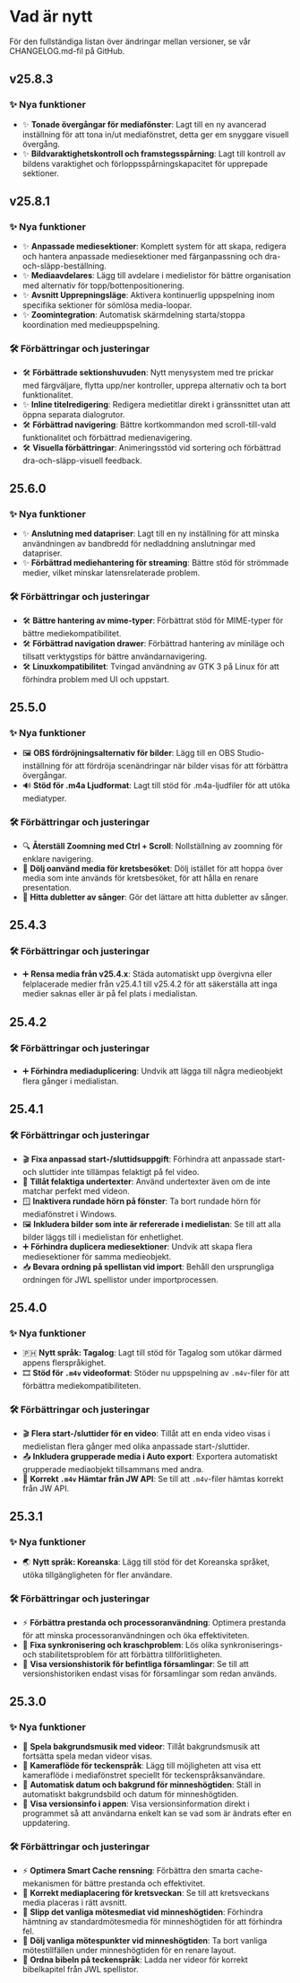 <!-- markdownlint-disable no-duplicate-heading -->

# Vad är nytt

För den fullständiga listan över ändringar mellan versioner, se vår CHANGELOG.md-fil på GitHub.

## v25.8.3

### ✨ Nya funktioner

- ✨ **Tonade övergångar för mediafönster**: Lagt till en ny avancerad inställning för att tona in/ut mediafönstret, detta ger em snyggare visuell övergång.
- ✨ **Bildvaraktighetskontroll och framstegsspårning**: Lagt till kontroll av bildens varaktighet och förloppsspårningskapacitet för upprepade sektioner.

## v25.8.1

### ✨ Nya funktioner

- ✨ **Anpassade mediesektioner**: Komplett system för att skapa, redigera och hantera anpassade mediesektioner med färganpassning och dra-och-släpp-beställning.
- ✨ **Mediaavdelares**: Lägg till avdelare i medielistor för bättre organisation med alternativ för topp/bottenpositionering.
- ✨ **Avsnitt Upprepningsläge**: Aktivera kontinuerlig uppspelning inom specifika sektioner för sömlösa media-loopar.
- ✨ **Zoomintegration**: Automatisk skärmdelning starta/stoppa koordination med medieuppspelning.

### 🛠️ Förbättringar och justeringar

- 🛠️ **Förbättrade sektionshuvuden**: Nytt menysystem med tre prickar med färgväljare, flytta upp/ner kontroller, upprepa alternativ och ta bort funktionalitet.
- ✨ **Inline titelredigering**: Redigera medietitlar direkt i gränssnittet utan att öppna separata dialogrutor.
- 🛠️ **Förbättrad navigering**: Bättre kortkommandon med scroll-till-vald funktionalitet och förbättrad medienavigering.
- 🛠️ **Visuella förbättringar**: Animeringsstöd vid sortering och förbättrad dra-och-släpp-visuell feedback.

## 25.6.0

### ✨ Nya funktioner

- ✨ **Anslutning med datapriser**: Lagt till en ny inställning för att minska användningen av bandbredd för nedladdning anslutningar med datapriser.
- ✨ **Förbättrad mediehantering för streaming**: Bättre stöd för strömmade medier, vilket minskar latensrelaterade problem.

### 🛠️ Förbättringar och justeringar

- 🛠️ **Bättre hantering av mime-typer**: Förbättrat stöd för MIME-typer för bättre mediekompatibilitet.
- 🛠️ **Förbättrad navigation drawer**: Förbättrad hantering av miniläge och tillsatt verktygstips för bättre användarnavigering.
- 🛠️ **Linuxkompatibilitet**: Tvingad användning av GTK 3 på Linux för att förhindra problem med UI och uppstart.

## 25.5.0

### ✨ Nya funktioner

- 🖼️ **OBS fördröjningsalternativ för bilder**: Lägg till en OBS Studio-inställning för att fördröja scenändringar när bilder visas för att förbättra övergångar.
- 🔊 **Stöd för .m4a Ljudformat**: Lagt till stöd för .m4a-ljudfiler för att utöka mediatyper.

### 🛠️ Förbättringar och justeringar

- 🔍 **Återställ Zoomning med Ctrl + Scroll**: Nollställning av zoomning för enklare navigering.
- 👤 **Dölj oanvänd media för kretsbesöket**: Dölj istället för att hoppa över media som inte används för kretsbesöket, för att hålla en renare presentation.
- 🎵 **Hitta dubletter av sånger**: Gör det lättare att hitta dubletter av sånger.

## 25.4.3

### 🛠️ Förbättringar och justeringar

- ➕ **Rensa media från v25.4.x**: Städa automatiskt upp övergivna eller felplacerade medier från v25.4.1 till v25.4.2 för att säkerställa att inga medier saknas eller är på fel plats i medialistan.

## 25.4.2

### 🛠️ Förbättringar och justeringar

- ➕ **Förhindra mediaduplicering**: Undvik att lägga till några medieobjekt flera gånger i medialistan.

## 25.4.1

### 🛠️ Förbättringar och justeringar

- 🎬 **Fixa anpassad start-/sluttidsuppgift**: Förhindra att anpassade start- och sluttider inte tillämpas felaktigt på fel video.
- 📝 **Tillåt felaktiga undertexter**: Använd undertexter även om de inte matchar perfekt med videon.
- 🪟 **Inaktivera rundade hörn på fönster**: Ta bort rundade hörn för mediafönstret i Windows.
- 🖼️ **Inkludera bilder som inte är refererade i medielistan**: Se till att alla bilder läggs till i medielistan för enhetlighet.
- ➕ **Förhindra duplicera mediesektioner**: Undvik att skapa flera mediesektioner för samma medieobjekt.
- 📥 **Bevara ordning på spellistan vid import**: Behåll den ursprungliga ordningen för JWL spellistor under importprocessen.

## 25.4.0

### ✨ Nya funktioner

- 🇵🇭 **Nytt språk: Tagalog**: Lagt till stöd för Tagalog som utökar därmed appens flerspråkighet.
- 🎞️ **Stöd för `.m4v` videoformat**: Stöder nu uppspelning av `.m4v`-filer för att förbättra mediekompatibiliteten.

### 🛠️ Förbättringar och justeringar

- 🎬 **Flera start-/sluttider för en video**: Tillåt att en enda video visas i medielistan flera gånger med olika anpassade start-/sluttider.
- 📤 **Inkludera grupperade media i Auto export**: Exportera automatiskt grupperade mediaobjekt tillsammans med andra.
- 📡 **Korrekt `.m4v` Hämtar från JW API**: Se till att `.m4v`-filer hämtas korrekt från JW API.

## 25.3.1

### ✨ Nya funktioner

- 🌏 **Nytt språk: Koreanska**: Lägg till stöd för det Koreanska språket, utöka tillgängligheten för fler användare.

### 🛠️ Förbättringar och justeringar

- ⚡ **Förbättra prestanda och processoranvändning**: Optimera prestanda för att minska processoranvändningen och öka effektiviteten.
- 🔄 **Fixa synkronisering och kraschproblem**: Lös olika synkroniserings- och stabilitetsproblem för att förbättra tillförlitligheten.
- 📜 **Visa versionshistorik för befintliga församlingar**: Se till att versionshistoriken endast visas för församlingar som redan används.

## 25.3.0

### ✨ Nya funktioner

- 🎵 **Spela bakgrundsmusik med videor**: Tillåt bakgrundsmusik att fortsätta spela medan videor visas.
- 🎥 **Kameraflöde för teckenspråk**: Lägg till möjligheten att visa ett kameraflöde i mediafönstret speciellt för teckenspråksanvändare.
- 📅 **Automatisk datum och bakgrund för minneshögtiden**: Ställ in automatiskt bakgrundsbild och datum för minneshögtiden.
- 📜 **Visa versionsinfo i appen**: Visa versionsinformation direkt i programmet så att användarna enkelt kan se vad som är ändrats efter en uppdatering.

### 🛠️ Förbättringar och justeringar

- ⚡ **Optimera Smart Cache rensning**: Förbättra den smarta cache-mekanismen för bättre prestanda och effektivitet.
- 📂 **Korrekt mediaplacering för kretsveckan**: Se till att kretsveckans media placeras i rätt avsnitt.
- 📅 **Slipp det vanliga mötesmediat vid minneshögtiden**: Förhindra hämtning av standardmötesmedia för minneshögtiden för att förhindra fel.
- 📅 **Dölj vanliga mötespunkter vid minneshögtiden**: Ta bort vanliga mötestillfällen under minneshögtiden för en renare layout.
- 📖 **Ordna bibeln på teckenspråk**: Ladda ner videor för korrekt bibelkapitel från JWL spellistor.
